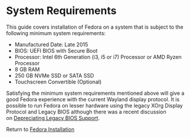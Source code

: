 # System Requirements

This guide covers installation of Fedora on a system that is subject to the following minimum system requirements:

* Manufactured Date: Late 2015
* BIOS: UEFI BIOS with Secure Boot
* Processor: Intel 6th Generation (i3, i5 or i7) Processor or AMD Ryzen Processor
* 8 GB RAM
* 250 GB NVMe SSD or SATA SSD
* Touchscreen Convertible (Optional)

Satisfying the minimum system requirements mentioned above will give a good Fedora experience with the current Wayland display protocol. It is possible to run Fedora on lesser hardware using the legacy XOrg Display Protocol and Legacy BIOS although there was a recent discussion on [Depreciating Legacy BIOS Support](https://fedoraproject.org/wiki/Changes/DeprecateLegacyBIOS).

Return to [Fedora Installation](./README.md)